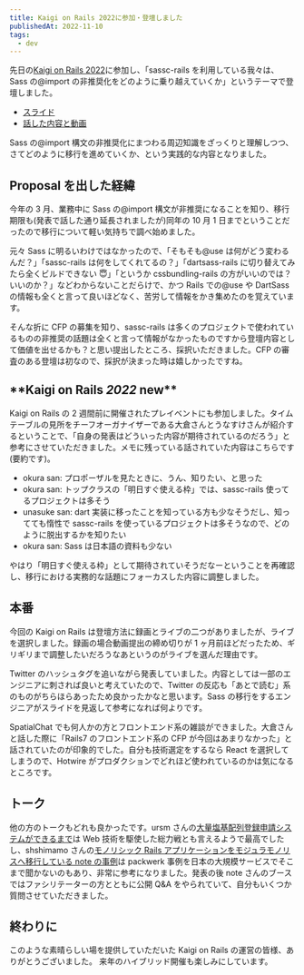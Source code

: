 ```yaml
---
title: Kaigi on Rails 2022に参加・登壇しました
publishedAt: 2022-11-10
tags:
  - dev
---
```


先日の[Kaigi on Rails 2022](https://kaigionrails.org/2022/)に参加し、「sassc-rails を利用している我々は、Sass の@import の非推奨化をどのように乗り越えていくか」というテーマで登壇しました。

- [スライド](https://speakerdeck.com/mh4gf/sassc-railswoli-yong-siteiruwo-ha-sassno-at-importnofei-tui-jiang-hua-wodonoyounicheng-riyue-eteikuka)
- [話した内容と動画](https://kaigionrails.org/2022/talks/mh4gf/)

Sass の@import 構文の非推奨化にまつわる周辺知識をざっくりと理解しつつ、さてどのように移行を進めていくか、という実践的な内容となりました。

## Proposal を出した経緯

今年の 3 月、業務中に Sass の@import 構文が非推奨になることを知り、移行期限も(発表で話した通り延長されましたが)同年の 10 月 1 日までということだったので移行について軽い気持ちで調べ始めました。

元々 Sass に明るいわけではなかったので、「そもそも@use は何がどう変わるんだ？」「sassc-rails は何をしてくれてるの？」「dartsass-rails に切り替えてみたら全くビルドできない 😇」「というか cssbundling-rails の方がいいのでは？いいのか？」などわからないことだらけで、かつ Rails での@use や DartSass の情報も全くと言って良いほどなく、苦労して情報をかき集めたのを覚えています。

そんな折に CFP の募集を知り、sassc-rails は多くのプロジェクトで使われているものの非推奨の話題は全くと言って情報がなかったものですから登壇内容として価値を出せるかも？と思い提出したところ、採択いただきました。CFP の審査のある登壇は初なので、採択が決まった時は嬉しかったですね。

## \***\*Kaigi on Rails _2022_ new\*\***

Kaigi on Rails の 2 週間前に開催されたプレイベントにも参加しました。タイムテーブルの見所をチーフオーガナイザーである大倉さんとうなすけさんが紹介するということで、「自身の発表はどういった内容が期待されているのだろう」と参考にさせていただきました。メモに残っている話されていた内容はこちらです(要約です)。

- okura san: プロポーザルを見たときに、うん、知りたい、と思った
- okura san: トップクラスの「明日すぐ使える枠」では、sassc-rails 使ってるプロジェクトは多そう
- unasuke san: dart 実装に移ったことを知っている方も少なそうだし、知ってても惰性で sassc-rails を使っているプロジェクトは多そうなので、どのように脱出するかを知りたい
- okura san: Sass は日本語の資料も少ない

やはり「明日すぐ使える枠」として期待されていそうだなーということを再確認し、移行における実務的な話題にフォーカスした内容に調整しました。

## 本番

今回の Kaigi on Rails は登壇方法に録画とライブの二つがありましたが、ライブを選択しました。録画の場合動画提出の締め切りが 1 ヶ月前ほどだったため、ギリギリまで調整したいだろうなあというのがライブを選んだ理由です。

Twitter のハッシュタグを追いながら発表していました。内容としては一部のエンジニアに刺されば良いと考えていたので、Twitter の反応も「あとで読む」系のものがちらほらあったため良かったかなと思います。Sass の移行をするエンジニアがスライドを見返して参考になれば何よりです。

SpatialChat でも何人かの方とフロントエンド系の雑談ができました。大倉さんと話した際に「Rails7 のフロントエンド系の CFP が今回はあまりなかった」と話されていたのが印象的でした。自分も技術選定をするなら React を選択してしまうので、Hotwire がプロダクションでどれほど使われているのかは気になるところです。

## トーク

他の方のトークもどれも良かったです。ursm さんの[大量塩基配列登録申請システムができるまで](https://kaigionrails.org/2022/talks/ursm/)は Web 技術を駆使した総力戦とも言えるようで最高でしたし、shshimamo さんの[モノリシック Rails アプリケーションをモジュラモノリスへ移行している note の事例](https://kaigionrails.org/2022/talks/shshimamo/)は packwerk 事例を日本の大規模サービスでそこまで聞かないのもあり、非常に参考になりました。発表の後 note さんのブースではファシリテーターの方とともに公開 Q&A をやられていて、自分もいくつか質問させていただきました。

## 終わりに

このような素晴らしい場を提供していただいた Kaigi on Rails の運営の皆様、ありがとうございました。 来年のハイブリッド開催も楽しみにしています。

